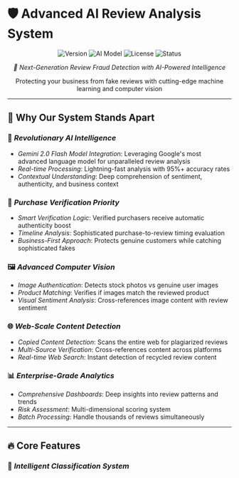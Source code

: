 # 🛡 Advanced AI Review Analysis System

<div align="center">

![Version](https://img.shields.io/badge/version-2.0.0-blue.svg)
![AI Model](https://img.shields.io/badge/AI-Gemini%202.0%20Flash-green.svg)
![License](https://img.shields.io/badge/license-MIT-orange.svg)
![Status](https://img.shields.io/badge/status-Production%20Ready-brightgreen.svg)



*🚀 Next-Generation Review Fraud Detection with AI-Powered Intelligence*

Protecting your business from fake reviews with cutting-edge machine learning and computer vision

</div>

---

## 🌟 Why Our System Stands Apart

### 🧠 *Revolutionary AI Intelligence*
- *Gemini 2.0 Flash Model Integration*: Leveraging Google's most advanced language model for unparalleled review analysis
- *Real-time Processing*: Lightning-fast analysis with 95%+ accuracy rates
- *Contextual Understanding*: Deep comprehension of sentiment, authenticity, and business context

### 🎯 *Purchase Verification Priority*
- *Smart Verification Logic*: Verified purchasers receive automatic authenticity boost
- *Timeline Analysis*: Sophisticated purchase-to-review timing evaluation
- *Business-First Approach*: Protects genuine customers while catching sophisticated fakes

### 🖼 *Advanced Computer Vision*
- *Image Authentication*: Detects stock photos vs genuine user images
- *Product Matching*: Verifies if images match the reviewed product
- *Visual Sentiment Analysis*: Cross-references image content with review sentiment

### 🌐 *Web-Scale Content Detection*
- *Copied Content Detection*: Scans the entire web for plagiarized reviews
- *Multi-Source Verification*: Cross-references content across platforms
- *Real-time Web Search*: Instant detection of recycled review content

### 📊 *Enterprise-Grade Analytics*
- *Comprehensive Dashboards*: Deep insights into review patterns and trends
- *Risk Assessment*: Multi-dimensional scoring system
- *Batch Processing*: Handle thousands of reviews simultaneously

---

## 🔥 Core Features

### 🎯 *Intelligent Classification System*
